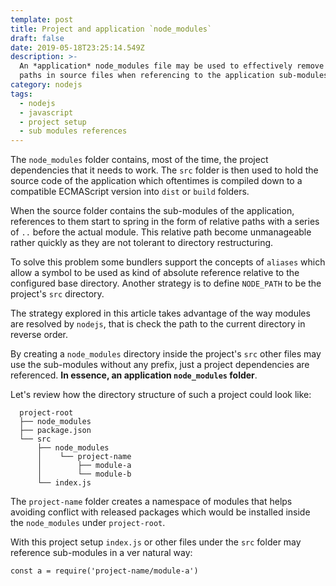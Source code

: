 ```yaml
---
template: post
title: Project and application `node_modules`
draft: false
date: 2019-05-18T23:25:14.549Z
description: >-
  An *application* node_modules file may be used to effectively remove relative
  paths in source files when referencing to the application sub-modules.
category: nodejs
tags:
  - nodejs
  - javascript
  - project setup
  - sub modules references
---
```

The `node_modules` folder contains, most of the time, the project dependencies that it needs to work. The `src` folder is then used to hold the source code of the application which oftentimes is compiled down to a compatible ECMAScript version into `dist` or `build` folders.

When the source folder contains the sub-modules of the application, references to them start to spring in the form of relative paths with a series of `..` before the actual module. This relative path become unmanageable rather quickly as they are not tolerant to directory restructuring.

To solve this problem some bundlers support the concepts of `aliases` which allow a symbol to be used as kind of absolute reference relative to the configured base directory. Another strategy is to define `NODE_PATH` to be the project's `src` directory.

The strategy explored in this article takes advantage of the way  modules are resolved by `nodejs`, that is check the path to the current directory in reverse order.

By creating a `node_modules` directory inside the project's `src` other files may use the sub-modules without any prefix, just a project dependencies are referenced. **In essence, an application `node_modules` folder**.

Let's review how the directory structure of such a project could look like:

```
  project-root
  ├── node_modules
  ├── package.json
  └── src
      ├── node_modules
      │    └── project-name
      │        ├── module-a
      │        └── module-b
      └── index.js
```

The `project-name` folder creates a namespace of modules that helps avoiding conflict with released packages which would be installed inside the `node_modules` under `project-root`.

With this project setup `index.js` or other files under the `src` folder may reference sub-modules in a ver natural way:

```
const a = require('project-name/module-a')
```
